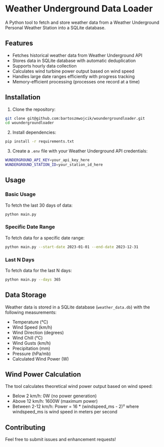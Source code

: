 # Weather Underground Data Loader

A Python tool to fetch and store weather data from a Weather Underground Personal Weather Station into a SQLite database.

## Features

- Fetches historical weather data from Weather Underground API
- Stores data in SQLite database with automatic deduplication
- Supports hourly data collection
- Calculates wind turbine power output based on wind speed
- Handles large date ranges efficiently with progress tracking
- Memory-efficient processing (processes one record at a time)

## Installation

1. Clone the repository:
```bash
git clone git@github.com:bartoszmwojcik/woundergroundloader.git
cd woundergroundloader
```

2. Install dependencies:
```bash
pip install -r requirements.txt
```

3. Create a `.env` file with your Weather Underground API credentials:
```bash
WUNDERGROUND_API_KEY=your_api_key_here
WUNDERGROUND_STATION_ID=your_station_id_here
```

## Usage

### Basic Usage

To fetch the last 30 days of data:
```bash
python main.py
```

### Specific Date Range

To fetch data for a specific date range:
```bash
python main.py --start-date 2023-01-01 --end-date 2023-12-31
```

### Last N Days

To fetch data for the last N days:
```bash
python main.py --days 365
```

## Data Storage

Weather data is stored in a SQLite database (`weather_data.db`) with the following measurements:
- Temperature (°C)
- Wind Speed (km/h)
- Wind Direction (degrees)
- Wind Chill (°C)
- Wind Gusts (km/h)
- Precipitation (mm)
- Pressure (hPa/mb)
- Calculated Wind Power (W)

## Wind Power Calculation

The tool calculates theoretical wind power output based on wind speed:
- Below 2 km/h: 0W (no power generation)
- Above 12 km/h: 1600W (maximum power)
- Between 2-12 km/h: Power = 16 * (windspeed_ms - 2)²
  where windspeed_ms is wind speed in meters per second

## Contributing

Feel free to submit issues and enhancement requests! 